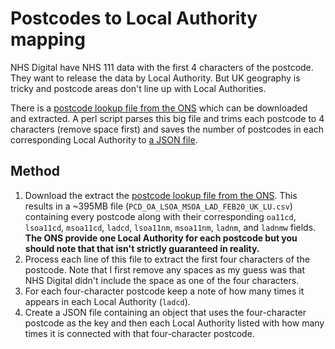 # Postcodes to Local Authority mapping

NHS Digital have NHS 111 data with the first 4 characters of the postcode. They want to release the data by Local Authority. But UK geography is tricky and postcode areas don't line up with Local Authorities. 

There is a [postcode lookup file from the ONS](https://geoportal.statistics.gov.uk/datasets/postcode-to-output-area-to-lower-layer-super-output-area-to-middle-layer-super-output-area-to-local-authority-district-february-2020-lookup-in-the-uk) which can be downloaded and extracted. A perl script parses this big file and trims each postcode to 4 characters (remove space first) and saves the number of postcodes in each corresponding Local Authority to [a JSON file](postcode-to-lad.json).



## Method

1. Download the extract the [postcode lookup file from the ONS](https://geoportal.statistics.gov.uk/datasets/postcode-to-output-area-to-lower-layer-super-output-area-to-middle-layer-super-output-area-to-local-authority-district-february-2020-lookup-in-the-uk). This results in a ~395MB file (`PCD_OA_LSOA_MSOA_LAD_FEB20_UK_LU.csv`) containing every postcode along with their corresponding `oa11cd`, `lsoa11cd`, `msoa11cd`, `ladcd`, `lsoa11nm`, `msoa11nm`, `ladnm`, and `ladnmw` fields. **The ONS provide one Local Authority for each postcode but you should note that that isn't strictly guaranteed in reality.**
2. Process each line of this file to extract the first four characters of the postcode. Note that I first remove any spaces as my guess was that NHS Digital didn't include the space as one of the four characters.
3. For each four-character postcode keep a note of how many times it appears in each Local Authority (`ladcd`).
4. Create a JSON file containing an object that uses the four-character postcode as the key and then each Local Authority listed with how many times it is connected with that four-character postcode.
